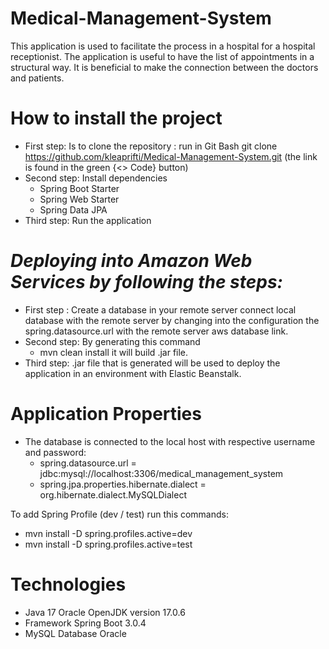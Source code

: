 # Medical-Management-System
This application is used to facilitate the process in a hospital for a hospital receptionist. 
The application is useful to have the list of appointments in a structural way. 
It is beneficial to make the connection between the doctors and patients.

# **How to install the project**
* First step: Is to clone the repository : run in Git Bash git clone https://github.com/kleaprifti/Medical-Management-System.git 
(the link is found in the green {<> Code} button)
* Second step: Install dependencies
  - Spring Boot Starter
  - Spring Web Starter
  - Spring Data JPA
* Third step: Run the application


# ***Deploying into Amazon Web Services by following the steps:***
* First step : Create a database in your remote server 
connect local database with the remote server by changing into the configuration the spring.datasource.url with the remote server aws database link.
* Second step: By generating this command 
  - mvn clean install it will build .jar file. 
* Third step: .jar file that is generated will be used to deploy the application in an environment with Elastic Beanstalk.

# Application Properties 
* The database is connected to the local host with respective username and password:
  - spring.datasource.url = jdbc:mysql://localhost:3306/medical_management_system
  - spring.jpa.properties.hibernate.dialect = org.hibernate.dialect.MySQLDialect

To add Spring Profile (dev / test) run this commands:

  - mvn install -D spring.profiles.active=dev
  - mvn install -D spring.profiles.active=test


# **Technologies**
* Java 17 Oracle OpenJDK version 17.0.6
* Framework Spring Boot 3.0.4
* MySQL Database Oracle
